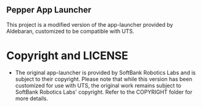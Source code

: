 ## Pepper App Launcher
   This project is a modified version of the app-launcher provided by Aldebaran,  customized to be compatible with UTS.









   
# Copyright and LICENSE 
* The original app-launcher is provided by SoftBank Robotics Labs and is subject to their copyright.
Please note that while this version has been customized for use with UTS, the original work remains subject to SoftBank Robotics Labs' copyright. Refer to the COPYRIGHT folder for more details. 
